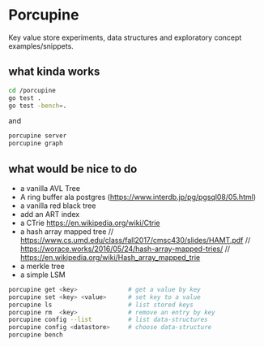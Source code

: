 # Porcupine

Key value store experiments, data structures and exploratory concept examples/snippets.

## what kinda works

```zsh
cd /porcupine
go test .
go test -bench=.
```

and

```zsh
porcupine server
porcupine graph
```

## what would be nice to do
- a vanilla AVL Tree
- A ring buffer ala postgres (https://www.interdb.jp/pg/pgsql08/05.html)
- a vanilla red black tree
- add an ART index
- a CTrie  https://en.wikipedia.org/wiki/Ctrie
- a hash array mapped tree
// https://www.cs.umd.edu/class/fall2017/cmsc430/slides/HAMT.pdf
// https://worace.works/2016/05/24/hash-array-mapped-tries/
// https://en.wikipedia.org/wiki/Hash_array_mapped_trie
- a merkle tree
- a simple LSM
  
```zsh
porcupine get <key>              # get a value by key
porcupine set <key> <value>      # set key to a value
porcupine ls                     # list stored keys
porcupine rm  <key>              # remove an entry by key
porcupine config --list          # list data-structures
porcupine config <datastore>     # choose data-structure 
porcupine bench
```
